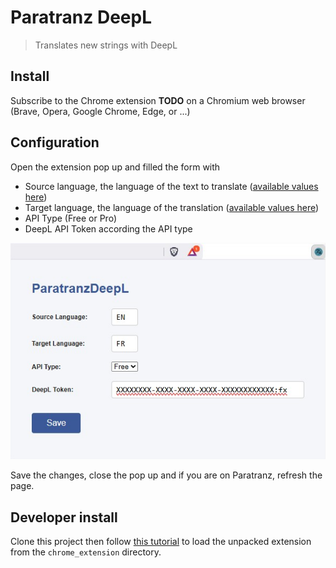 ﻿# Paratranz DeepL

> Translates new strings with DeepL

<!-- TODO Put a gif of video showing usage -->

## Install

Subscribe to the Chrome extension **TODO** on a Chromium web browser (Brave, Opera, Google Chrome, Edge, or ...)

## Configuration

Open the extension pop up and filled the form with

- Source language, the language of the text to translate ([available values here](https://developers.deepl.com/docs/api-reference/translate/openapi-spec-for-text-translation))
- Target language, the language of the translation ([available values here](https://developers.deepl.com/docs/api-reference/translate/openapi-spec-for-text-translation))
- API Type (Free or Pro)
- DeepL API Token according the API type

![Configuration Screenshot](docs/Configuration.jpg)

Save the changes, close the pop up and if you are on Paratranz, refresh the page.

## Developer install

Clone this project then follow [this tutorial](https://developer.chrome.com/docs/extensions/get-started/tutorial/hello-world#load-unpacked) to load the unpacked extension from the `chrome_extension` directory. 

